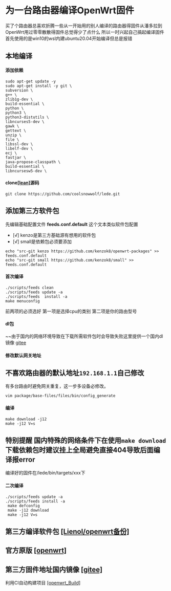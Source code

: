 # 为一台路由器编译OpenWrt固件


买了个路由器总喜欢折腾一些从一开始用的别人编译的路由器得固件从潘多拉到OpenWrt用过零零散散得固件总觉得少了点什么 所以一时兴起自己搞起编译固件
首先使用的是win10的wsl内建ubuntu20.04开始编译但总是报错

<!--more-->

## 本地编译

#### 添加依赖
```
sudo apt-get update -y 
sudo apt-get install -y git \
subversion \
g++ \
zlib1g-dev \
build-essential \
python \
python3 \
python3-distutils \
libncurses5-dev \
gawk \
gettext \
unzip \
file \
libssl-dev \
libelf-dev \
ecj \
fastjar \
java-propose-classpath \
build-essential \
libncursesw5-dev \
```

#### clone[[lean]](https://github.com/coolsnowwolf/lede.git)源码
```
git clone https://github.com/coolsnowwolf/lede.git 
```
## 添加第三方软件包

先编辑基础配置文件
**feeds.conf.default** 这个文本类似软件包配置
- [√] kenzo是第三方基础源有想用的软件包
- [√] small是依赖包必须要添加

```
echo "src-git kenzo https://github.com/kenzok8/openwrt-packages" >> feeds.conf.default
echo "src-git small https://github.com/kenzok8/small" >> feeds.conf.default
```
#### 首次编译
```
./scripts/feeds clean 
./scripts/feeds update -a 
./scripts/feeds  install -a 
make menuconfig 
```

前两项的必须选好 第一项是选择cpu的类别 第二项是你的路由型号
#### dl包
~~由于国内的网络环境导致在下载所需软件包时会导致失败这里提供一个国内dl镜像
[gitee](https://gitee.com/tolqy/openwrt-lede-dl)

#### 修改默认网关地址
不喜欢路由器的默认地址`192.168.1.1`自己修改
-
有多台路由时避免网关重复，这一步多设备必修改。
```
vim package/base-files/files/bin/config_generate
```

#### 编译
```
make download -j12
make -j12 V=s 
```
特别提醒 国内特殊的网络条件下在使用`make download`下载依赖包时建议挂上全局避免直接404导致后面编译报error
-
编译好的固件在/lede/bin/targets/xxx下

#### 二次编译
```
./scripts/feeds update -a
./scripts/feeds install -a
 make defconfig
 make -j12 download
 make -j12 V=s
 ``` 

 第三方编译软件包 [[Lienol/openwrt备份]](https://github.com/OpenWrt-Actions/lienol-openwrt-package)
-
 官方原版 [[openwrt]](https://github.com/openwrt/openwrt)
-
 第三方固件地址国内镜像 [[gitee]](https://gitee.com/qmgta/lede)
-
 利用CI自动构建项目 [[openwrt_Build]](https://github.com/kenzok8/openwrt_Build)

